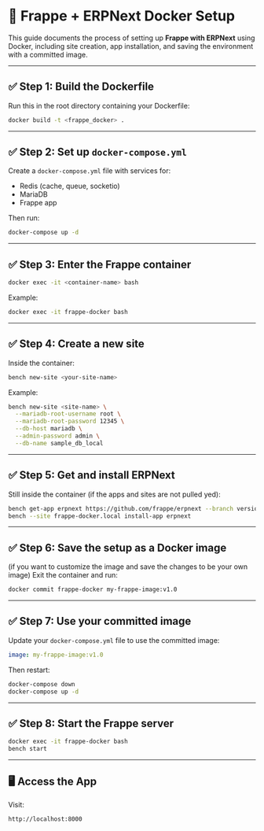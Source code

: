 
# 🐳 Frappe + ERPNext Docker Setup

This guide documents the process of setting up **Frappe with ERPNext** using Docker, including site creation, app installation, and saving the environment with a committed image.


---

## ✅ Step 1: Build the Dockerfile

Run this in the root directory containing your Dockerfile:

```bash
docker build -t <frappe_docker> .
```

---

## ✅ Step 2: Set up `docker-compose.yml`

Create a `docker-compose.yml` file with services for:
- Redis (cache, queue, socketio)
- MariaDB
- Frappe app

Then run:

```bash
docker-compose up -d
```

---

## ✅ Step 3: Enter the Frappe container

```bash
docker exec -it <container-name> bash
```

Example:

```bash
docker exec -it frappe-docker bash
```

---

## ✅ Step 4: Create a new site

Inside the container:

```bash
bench new-site <your-site-name>
```

Example:

```bash
bench new-site <site-name> \
  --mariadb-root-username root \
  --mariadb-root-password 12345 \
  --db-host mariadb \
  --admin-password admin \
  --db-name sample_db_local
```

---

## ✅ Step 5: Get and install ERPNext

Still inside the container (if the apps and sites are not pulled yed):

```bash
bench get-app erpnext https://github.com/frappe/erpnext --branch version-15
bench --site frappe-docker.local install-app erpnext
```

---

## ✅ Step 6: Save the setup as a Docker image

(if you want to customize the image and save the changes to be your own image)
Exit the container and run:

```bash
docker commit frappe-docker my-frappe-image:v1.0
```

---

## ✅ Step 7: Use your committed image

Update your `docker-compose.yml` file to use the committed image:

```yaml
image: my-frappe-image:v1.0
```

Then restart:

```bash
docker-compose down
docker-compose up -d
```

---

## ✅ Step 8: Start the Frappe server

```bash
docker exec -it frappe-docker bash
bench start
```

---

## 🖥️ Access the App

Visit:

```
http://localhost:8000
```
